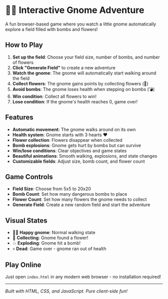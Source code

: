 # 🧙‍♂️ Interactive Gnome Adventure

A fun browser-based game where you watch a little gnome automatically explore a field filled with bombs and flowers!

## How to Play

1. **Set up the field**: Choose your field size, number of bombs, and number of flowers
2. **Click "Generate Field"** to create a new adventure
3. **Watch the gnome**: The gnome will automatically start walking around the field
4. **Collect flowers**: The gnome gains points by collecting flowers (🌸)
5. **Avoid bombs**: The gnome loses health when stepping on bombs (💣)
6. **Win condition**: Collect all flowers to win!
7. **Lose condition**: If the gnome's health reaches 0, game over!

## Features

- **Automatic movement**: The gnome walks around on its own
- **Health system**: Gnome starts with 3 hearts ❤️
- **Flower collection**: Flowers disappear when collected
- **Bomb explosions**: Gnome gets hurt by bombs but can survive
- **Win/lose conditions**: Clear objectives and game states
- **Beautiful animations**: Smooth walking, explosions, and state changes
- **Customizable fields**: Adjust size, bomb count, and flower count

## Game Controls

- **Field Size**: Choose from 5x5 to 20x20
- **Bomb Count**: Set how many dangerous bombs to place
- **Flower Count**: Set how many flowers the gnome needs to collect
- **Generate Field**: Create a new random field and start the adventure

## Visual States

- 🧙‍♂️ **Happy gnome**: Normal walking state
- 🌟 **Collecting**: Gnome found a flower!
- 💥 **Exploding**: Gnome hit a bomb!
- 💀 **Dead**: Game over - gnome ran out of health

## Play Online

Just open `index.html` in any modern web browser - no installation required!

---

*Built with HTML, CSS, and JavaScript. Pure client-side fun!* 